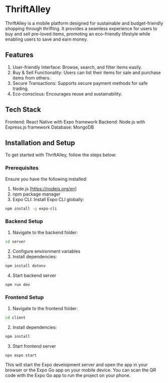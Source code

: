# ThriftAlley

ThriftAlley is a mobile platform designed for sustainable and budget-friendly shopping through thrifting. It provides a seamless experience for users to buy and sell pre-loved items, promoting an eco-friendly lifestyle while enabling users to save and earn money.

## Features
1. User-friendly Interface: Browse, search, and filter items easily.
2. Buy & Sell Functionality: Users can list their items for sale and purchase items from others.
3. Secure Transactions: Supports secure payment methods for safe trading.
4. Eco-conscious: Encourages reuse and sustainability.

## Tech Stack
Frontend: React Native with Expo framework
Backend: Node.js with Express.js framework
Database: MongoDB 

## Installation and Setup
To get started with ThriftAlley, follow the steps below:

### Prerequisites
Ensure you have the following installed:

1. Node.js [https://nodejs.org/en]
2. npm package manager
3. Expo CLI: Install Expo CLI globally:
```bash
npm install -g expo-cli
```
### Backend Setup
1. Navigate to the backend folder:
``` bash
cd server
```
2. Configure environment variables
3. Install dependencies:
```bash
npm install dotenv
```
4. Start backend server
```bash
npm run dev
```

### Frontend Setup
1. Navigate to the frontend folder:
``` bash
cd client
```
2. Install dependencies:
```bash
npm install
```
3. Start frontend server
```bash
npx expo start
```
This will start the Expo development server and open the app in your browser or the Expo Go app on your mobile device. You can scan the QR code with the Expo Go app to run the project on your phone.

